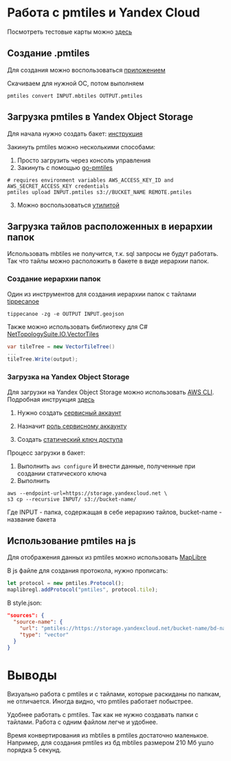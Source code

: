 # Работа с pmtiles и Yandex Cloud

 Посмотреть тестовые карты можно [здесь](https://storage.yandexcloud.net/stp/test/index.html)

## Создание .pmtiles
Для создания можно воспользоваться [приложением](https://github.com/protomaps/go-pmtiles)

Скачиваем для нужной ОС, потом выполняем
```
pmtiles convert INPUT.mbtiles OUTPUT.pmtiles
```

## Загрузка pmtiles в Yandex Object Storage
Для начала нужно создать бакет: [инструкция](https://cloud.yandex.ru/docs/storage/quickstart?from=int-console-help-center-or-nav)

Закинуть pmtiles можно несколькими способами:
1. Просто загрузить через консоль управления
2. Закинуть с помощью [go-pmtiles](https://github.com/protomaps/go-pmtiles)
```
# requires environment variables AWS_ACCESS_KEY_ID and AWS_SECRET_ACCESS_KEY credentials
pmtiles upload INPUT.pmtiles s3://BUCKET_NAME REMOTE.pmtiles
```
3. Можно воспользоваться [утилитой](https://docs.aws.amazon.com/cli/latest/userguide/getting-started-install.html)

## Загрузка тайлов расположенных в иерархии папок
Использовать mbtiles не получится, т.к. sql запросы не будут работать. Так что тайлы можно расположить в бакете в виде иерархии папок.

### Создание иерархии папок
Один из инструментов для создания иерархии папок с тайлами [tippecanoe](https://github.com/mapbox/tippecanoe)
```
tippecanoe -zg -e OUTPUT INPUT.geojson
```

Также можно использовать библиотеку для C# [NetTopologySuite.IO.VectorTiles](https://github.com/NetTopologySuite/NetTopologySuite.IO.VectorTiles)
```cs
var tileTree = new VectorTileTree()
...
tileTree.Write(output);
```
### Загрузка на Yandex Object Storage
Для загрузки на Yandex Object Storage можно использовать [AWS CLI](https://docs.aws.amazon.com/cli/latest/userguide/getting-started-install.html).
Подробная инструкция [здесь](https://cloud.yandex.ru/docs/storage/tools/aws-cli)

1. Нужно создать [сервисный аккаунт](https://cloud.yandex.ru/docs/iam/operations/sa/create)

2. Назначит [роль сервисному аккаунту](https://cloud.yandex.ru/docs/iam/operations/sa/assign-role-for-sa)

3. Создать [статический ключ доступа](https://cloud.yandex.ru/docs/iam/operations/sa/create-access-key)

Процесс загрузки в бакет:

1. Выполнить 
```aws configure```
И внести данные, полученные при создании статического ключа
2. Выполнить
```
aws --endpoint-url=https://storage.yandexcloud.net \
s3 cp --recursive INPUT/ s3://bucket-name/
```
Где INPUT - папка, содержащая в себе иерархию тайлов, bucket-name - название бакета

## Использование pmtiles на js
Для отображения данных из pmtiles можно использовать [MapLibre](https://github.com/maplibre/maplibre-gl-js)

В js файле для создания протокола, нужно прописать:
```js
let protocol = new pmtiles.Protocol();
maplibregl.addProtocol("pmtiles", protocol.tile);
```

В style.json:
```json
"sources": {
  "source-name": {
    "url": "pmtiles://https://storage.yandexcloud.net/bucket-name/bd-name.pmtiles",
    "type": "vector"
  }
}
```

# Выводы
Визуально работа с pmtiles и с тайлами, которые раскиданы по папкам, не отличается. Иногда видно, что pmtiles работает побыстрее.

Удобнее работать с pmtiles. Так как не нужно создавать папки с тайлами. Работа с одним файлом легче и удобнее.

Время конвертирования из mbtiles в pmtiles достаточно маленькое. Например, для создания pmtiles из бд mbtiles размером 210 Мб ушло порядка 5 секунд.
